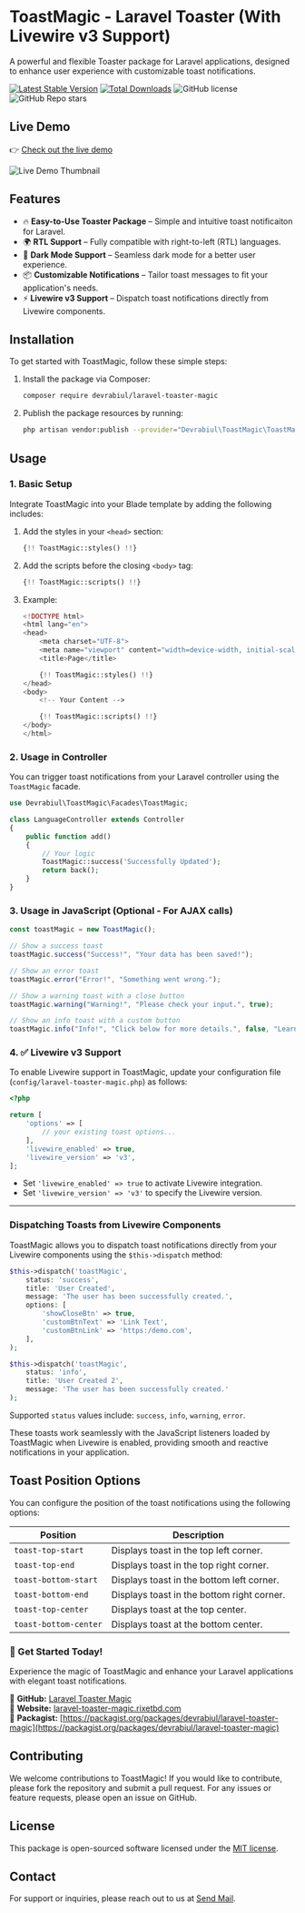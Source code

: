 # ToastMagic - Laravel Toaster (With Livewire v3 Support)

A powerful and flexible Toaster package for Laravel applications, designed to enhance user experience with customizable toast notifications.

[![Latest Stable Version](https://poser.pugx.org/devrabiul/laravel-toaster-magic/v/stable)](https://packagist.org/packages/devrabiul/laravel-toaster-magic)
[![Total Downloads](https://poser.pugx.org/devrabiul/laravel-toaster-magic/downloads)](https://packagist.org/packages/devrabiul/laravel-toaster-magic)
![GitHub license](https://img.shields.io/github/license/devrabiul/laravel-toaster-magic)
![GitHub Repo stars](https://img.shields.io/github/stars/devrabiul/laravel-toaster-magic?style=social)

## Live Demo

👉 [Check out the live demo](https://laravel-toaster-magic.rixetbd.com/)

![Live Demo Thumbnail](https://laravel-toaster-magic.rixetbd.com/public/assets/img/thumbnail.png)


## Features

- 🔥 **Easy-to-Use Toaster Package** – Simple and intuitive toast notificaiton for Laravel.
- 🌍 **RTL Support** – Fully compatible with right-to-left (RTL) languages.
- 🌙 **Dark Mode Support** – Seamless dark mode for a better user experience.
- 📦 **Customizable Notifications** – Tailor toast messages to fit your application's needs.
- ⚡ **Livewire v3 Support** – Dispatch toast notifications directly from Livewire components.

## Installation

To get started with ToastMagic, follow these simple steps:

1. Install the package via Composer:

    ```bash
    composer require devrabiul/laravel-toaster-magic
    ```

2. Publish the package resources by running:

    ```bash
    php artisan vendor:publish --provider="Devrabiul\ToastMagic\ToastMagicServiceProvider"
    ```

## Usage

### 1. Basic Setup

Integrate ToastMagic into your Blade template by adding the following includes:

1. Add the styles in your `<head>` section:

    ```php
    {!! ToastMagic::styles() !!}
    ```

2. Add the scripts before the closing `<body>` tag:

    ```php
    {!! ToastMagic::scripts() !!}
    ```

3. Example:

    ```php
    <!DOCTYPE html>
    <html lang="en">
    <head>
        <meta charset="UTF-8">
        <meta name="viewport" content="width=device-width, initial-scale=1.0">
        <title>Page</title>

        {!! ToastMagic::styles() !!}
    </head>
    <body>
        <!-- Your Content -->

        {!! ToastMagic::scripts() !!}
    </body>
    </html>
    ```

### 2. Usage in Controller

You can trigger toast notifications from your Laravel controller using the `ToastMagic` facade.

```php
use Devrabiul\ToastMagic\Facades\ToastMagic;

class LanguageController extends Controller
{
    public function add()
    {
        // Your logic
        ToastMagic::success('Successfully Updated');
        return back();
    }
}
````

### 3. Usage in JavaScript (Optional - For AJAX calls)

```js
const toastMagic = new ToastMagic();

// Show a success toast
toastMagic.success("Success!", "Your data has been saved!");

// Show an error toast
toastMagic.error("Error!", "Something went wrong.");

// Show a warning toast with a close button
toastMagic.warning("Warning!", "Please check your input.", true);

// Show an info toast with a custom button
toastMagic.info("Info!", "Click below for more details.", false, "Learn More", "https://example.com");
```

### 4. ✅ Livewire v3 Support

To enable Livewire support in ToastMagic, update your configuration file (`config/laravel-toaster-magic.php`) as follows:

```php
<?php

return [
    'options' => [
        // your existing toast options...
    ],
    'livewire_enabled' => true,
    'livewire_version' => 'v3',
];
```

* Set `'livewire_enabled' => true` to activate Livewire integration.
* Set `'livewire_version' => 'v3'` to specify the Livewire version.

---

### Dispatching Toasts from Livewire Components

ToastMagic allows you to dispatch toast notifications directly from your Livewire components using the `$this->dispatch` method:

```php
$this->dispatch('toastMagic',
    status: 'success',
    title: 'User Created',
    message: 'The user has been successfully created.',
    options: [
        'showCloseBtn' => true,
        'customBtnText' => 'Link Text',
        'customBtnLink' => 'https:/demo.com',
    ],
);

$this->dispatch('toastMagic',
    status: 'info',
    title: 'User Created 2',
    message: 'The user has been successfully created.'
);
```

Supported `status` values include:
`success`, `info`, `warning`, `error`.

These toasts work seamlessly with the JavaScript listeners loaded by ToastMagic when Livewire is enabled, providing smooth and reactive notifications in your application.


## Toast Position Options

You can configure the position of the toast notifications using the following options:

| Position              | Description                                |
| --------------------- | ------------------------------------------ |
| `toast-top-start`     | Displays toast in the top left corner.     |
| `toast-top-end`       | Displays toast in the top right corner.    |
| `toast-bottom-start`  | Displays toast in the bottom left corner.  |
| `toast-bottom-end`    | Displays toast in the bottom right corner. |
| `toast-top-center`    | Displays toast at the top center.          |
| `toast-bottom-center` | Displays toast at the bottom center.       |

### 🎯 Get Started Today!

Experience the magic of ToastMagic and enhance your Laravel applications with elegant toast notifications.

🔗 **GitHub:** [Laravel Toaster Magic](https://github.com/devrabiul/laravel-toaster-magic)  
🔗 **Website:** [laravel-toaster-magic.rixetbd.com](https://laravel-toaster-magic.rixetbd.com)  
🔗 **Packagist:** [https://packagist.org/packages/devrabiul/laravel-toaster-magic](https://packagist.org/packages/devrabiul/laravel-toaster-magic)  

## Contributing

We welcome contributions to ToastMagic! If you would like to contribute, please fork the repository and submit a pull request. For any issues or feature requests, please open an issue on GitHub.

## License

This package is open-sourced software licensed under the [MIT license](LICENSE).

## Contact

For support or inquiries, please reach out to us at [Send Mail](mailto:devrabiul@gmail.com).